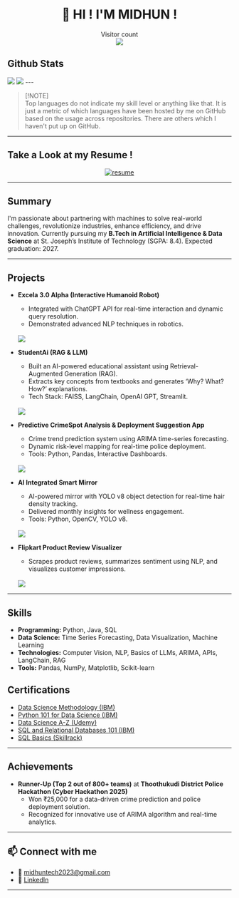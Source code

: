 <h1 align="center">👋 HI ! I'M MIDHUN !</h1>

<p align="center"> 
  Visitor count<br>
  <img src="https://profile-counter.glitch.me/midhunprahash-ui/count.svg" />
</p>

## Github Stats


<picture>
  <source
    srcset="https://github-readme-stats.vercel.app/api?username=midhunprahash-ui&show_icons=true&theme=dark&hide_border=true"
    media="(prefers-color-scheme: dark)"
  />
  <source
    srcset="https://github-readme-stats.vercel.app/api?username=midhunprahash-ui&show_icons=true&hide_border=true"
    media="(prefers-color-scheme: light), (prefers-color-scheme: no-preference)"
  />
  <img src="https://github-readme-stats.vercel.app/api?username=midhunprahash-ui&show_icons=true&hide_border=true" />
</picture>

<picture>
  <source
    srcset="https://github-readme-stats.vercel.app/api/top-langs/?username=midhunprahash-ui&hide=Jupyter%20Notebook&layout=compact&theme=dark&hide_border=true"
    media="(prefers-color-scheme: dark)"
  />
  <source
    srcset="https://github-readme-stats.vercel.app/api/top-langs/?username=midhunprahash-ui&hide=Jupyter%20Notebook&layout=compact&hide_border=true"
    media="(prefers-color-scheme: light), (prefers-color-scheme: no-preference)"
  />
  <img src="https://github-readme-stats.vercel.app/api/top-langs/?username=midhunprahash-ui&hide=Jupyter%20Notebook&layout=compact&hide_border=true" />
</picture>
---

> [!NOTE]\
> Top languages do not indicate my skill level or anything like that. It is just a metric of which languages have been hosted by me on GitHub based on the usage across repositories. There are others which I haven't put up on GitHub.

---

## Take a Look at my Resume !

<p align="center">
  <a href="https://drive.google.com/file/d/1j6bxWV-6fqmaL5eGzjep8wgveOoQJXJO/view?usp=share_link">
    <img src="https://img.shields.io/badge/Download%20Resume-blue?style=for-the-badge&logo=adobeacrobatreader" alt="resume"/>
  </a>
</p>

---

## Summary

I'm passionate about partnering with machines to solve real-world challenges, revolutionize industries, enhance efficiency, and drive innovation. Currently pursuing my **B.Tech in Artificial Intelligence & Data Science** at St. Joseph’s Institute of Technology (SGPA: 8.4). Expected graduation: 2027.

---

## Projects

- **Excela 3.0 Alpha (Interactive Humanoid Robot)**
  - Integrated with ChatGPT API for real-time interaction and dynamic query resolution.
  - Demonstrated advanced NLP techniques in robotics.  
  <br>
  <a href="https://github.com/midhunprahash-ui/AI-Voice-Assistant.git" target="_blank"><img src="https://img.shields.io/badge/View%20Repository-blue?style=for-the-badge&logo=github"/></a>

- **StudentAi (RAG & LLM)**
  - Built an AI-powered educational assistant using Retrieval-Augmented Generation (RAG).
  - Extracts key concepts from textbooks and generates ‘Why? What? How?’ explanations.
  - Tech Stack: FAISS, LangChain, OpenAI GPT, Streamlit.  
  <br>
  <a href="https://github.com/midhunprahash-ui/Student.Ai.git" target="_blank"><img src="https://img.shields.io/badge/View%20Repository-blue?style=for-the-badge&logo=github"/></a>

- **Predictive CrimeSpot Analysis & Deployment Suggestion App**
  - Crime trend prediction system using ARIMA time-series forecasting.
  - Dynamic risk-level mapping for real-time police deployment.
  - Tools: Python, Pandas, Interactive Dashboards.  
  <br>
  <a href="https://github.com/midhunprahash-ui/crimespot-analysis_and_predictive-police-deployment.git" target="_blank"><img src="https://img.shields.io/badge/View%20Repository-blue?style=for-the-badge&logo=github"/></a>

- **AI Integrated Smart Mirror**
  - AI-powered mirror with YOLO v8 object detection for real-time hair density tracking.
  - Delivered monthly insights for wellness engagement.
  - Tools: Python, OpenCV, YOLO v8.  
  <br>
  <a href="https://github.com/midhunprahash-ui/Hair_volume_analyzer.git" target="_blank"><img src="https://img.shields.io/badge/View%20Repository-blue?style=for-the-badge&logo=github"/></a>

- **Flipkart Product Review Visualizer**
  - Scrapes product reviews, summarizes sentiment using NLP, and visualizes customer impressions.  
  <br>
  <a href="https://github.com/midhunprahash-ui/Flipkart_review_analyzer.git" target="_blank"><img src="https://img.shields.io/badge/View%20Repository-blue?style=for-the-badge&logo=github"/></a>

---
## Skills

- **Programming:** Python, Java, SQL
- **Data Science:** Time Series Forecasting, Data Visualization, Machine Learning
- **Technologies:** Computer Vision, NLP, Basics of LLMs, ARIMA, APIs, LangChain, RAG
- **Tools:** Pandas, NumPy, Matplotlib, Scikit-learn

## Certifications

- [Data Science Methodology (IBM)](https://courses.cognitiveclass.ai/certificates/30720c84c6874a1783604880aefdb97a)
- [Python 101 for Data Science (IBM)](https://courses.cognitiveclass.ai/certificates/202c332650394476875dcd912b5815b0)
- [Data Science A-Z (Udemy)](https://ude.my/UC-bc67920a-0176-426d-862b-3d31a85efib)
- [SQL and Relational Databases 101 (IBM)](https://courses.cognitiveclass.ai/certificates/93085e4a9b8b4fed872d8eb5a9f816d0)
- [SQL Basics (Skillrack)](https://www.skillrack.com/faces/free/certificate.xhtml?t=cert&id=482693&key=FFY)

---
## Achievements

- **Runner-Up (Top 2 out of 800+ teams)** at **Thoothukudi District Police Hackathon (Cyber Hackathon 2025)**
  - Won ₹25,000 for a data-driven crime prediction and police deployment solution.
  - Recognized for innovative use of ARIMA algorithm and real-time analytics.

---

## 📫 Connect with me

- 📧 [midhuntech2023@gmail.com](mailto:midhuntech2023@gmail.com)
- 🔗 [LinkedIn](http://www.linkedin.com/in/midhun-prahash-14ab24292/)

---

